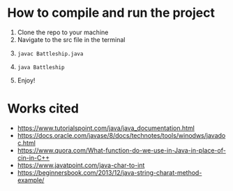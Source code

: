 # How to compile and run the project
1. Clone the repo to your machine
2. Navigate to the src file in the terminal
3.     javac Battleship.java
4.     java Battleship
5. Enjoy!

# Works cited
- https://www.tutorialspoint.com/java/java_documentation.html
- https://docs.oracle.com/javase/8/docs/technotes/tools/winodws/javadoc.html
- https://www.quora.com/What-function-do-we-use-in-Java-in-place-of-cin-in-C++
- https://www.javatpoint.com/java-char-to-int
- https://beginnersbook.com/2013/12/java-string-charat-method-example/
